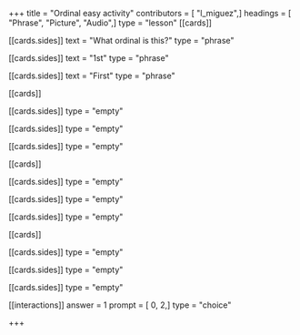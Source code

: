 +++
title = "Ordinal easy activity"
contributors = [ "l_miguez",]
headings = [ "Phrase", "Picture", "Audio",]
type = "lesson"
[[cards]]

[[cards.sides]]
text = "What ordinal is this?"
type = "phrase"

[[cards.sides]]
text = "1st"
type = "phrase"

[[cards.sides]]
text = "First"
type = "phrase"

[[cards]]

[[cards.sides]]
type = "empty"

[[cards.sides]]
type = "empty"

[[cards.sides]]
type = "empty"

[[cards]]

[[cards.sides]]
type = "empty"

[[cards.sides]]
type = "empty"

[[cards.sides]]
type = "empty"

[[cards]]

[[cards.sides]]
type = "empty"

[[cards.sides]]
type = "empty"

[[cards.sides]]
type = "empty"

[[interactions]]
answer = 1
prompt = [ 0, 2,]
type = "choice"

+++
